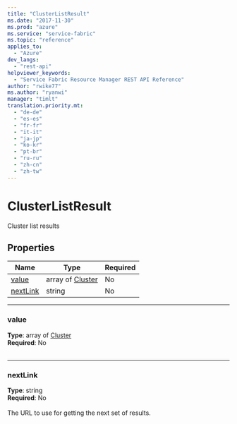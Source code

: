 ```yaml
---
title: "ClusterListResult"
ms.date: "2017-11-30"
ms.prod: "azure"
ms.service: "service-fabric"
ms.topic: "reference"
applies_to: 
  - "Azure"
dev_langs: 
  - "rest-api"
helpviewer_keywords: 
  - "Service Fabric Resource Manager REST API Reference"
author: "rwike77"
ms.author: "ryanwi"
manager: "timlt"
translation.priority.mt: 
  - "de-de"
  - "es-es"
  - "fr-fr"
  - "it-it"
  - "ja-jp"
  - "ko-kr"
  - "pt-br"
  - "ru-ru"
  - "zh-cn"
  - "zh-tw"
---
```

# ClusterListResult

Cluster list results

## Properties
| Name | Type | Required |
| --- | --- | --- |
| [value](#value) | array of [Cluster](sfrp-2017-07-01-preview-model-cluster.md) | No |
| [nextLink](#nextlink) | string | No |

____
### value
__Type__: array of [Cluster](sfrp-2017-07-01-preview-model-cluster.md) <br/>
__Required__: No<br/>
<br/>


____
### nextLink
__Type__: string <br/>
__Required__: No<br/>
<br/>
The URL to use for getting the next set of results.
